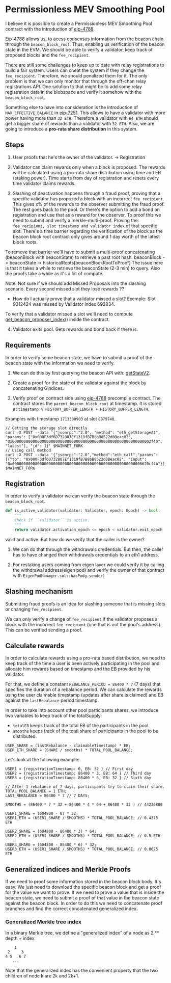 # Permissionless MEV Smoothing Pool

I believe it is possible to create a Permissionless MEV Smoothing Pool contract
with the introduction of [eip-4788](https://eips.ethereum.org/EIPS/eip-4788).

Eip-4788 allows us, to acess consensus information from the beacon chain through
the `beacon_block_root`. Thus, enabling us verification of the beacon state in the
EVM. We should be able to verify a validator, keep track of proposed blocks and 
the `fee_recipient`.  

There are still some challenges to keep up to date with relay registrations to 
build a fair system. Users can cheat the system if they change the `fee_recipient`.
Therefore, we should penalized them for it. The only problem is that we can only 
monitor that through the off-chan relay registrations API. One solution to that 
might be to add some relay registration data in the blobspace and verify it somehow
with the `beacon_block_root`.

Something else to have into consideration is the introduction of `MAX_EFFECTIVE_BALANCE` 
in [eip-7251](https://eips.ethereum.org/EIPS/eip-7251). This allows to have a validator
with more power having more than `32 ETH`. Therefore a validator with `64 ETH` 
should get a bigger share of rewards than a validator with `32 ETH`. Also, we are 
going to introduce a **pro-rata share distribution** in this system. 

## Steps 
1. User proofs that he's the owner of the validator. -> Registration 

2. Validator can claim rewards only when a block is proposed. The rewards will be 
calculated using a pro-rata share distribution using time and EB (staking power). 
Time starts from day of registration and resets every time validator claims rewards. 

3. Slashing of deactivation happens through a fraud proof, proving that a specific
validator has proposed a block with an incorrect `fee_recipient`. This gives x%
of the rewards to the observer submitting the fraud proof. The rest goes back to 
the pool. Or there's the option to add a bond on registration and use that as a 
reward for the observer. 
To proof this we need to submit and verify a merkle-multi-proof. Proving the: 
`fee_recipient, slot timestamp and validator index` of that specific slot. There's a time 
barrier regarding the verification of the block as the beacon block root contract
only gives around 1 day worth of the latest block roots. 

To remove that barrier we'll have to submit a multi-proof concatenating (beaconBlock with beaconState) to retrieve
a past root hash. beaconBlock -> beaconState -> historicalRoots[beaconBlockRootToProof]
The issue here is that it takes a while to retrieve the beaconState (2-3 min) to 
query. Also the proofs take a while as it's a lot of compute. 

Note: Not sure if we should add Missed Proposals into the slashing scenario. Every
second missed slot they lose rewards ?? 
* How do I actually prove that a validator missed a slot?
Exemple: Slot 9312424 was missed by Validator index 692834. 

To verify that a validator missed a slot  we'll need to compute [get_beacon_proposer_index()](https://github.com/ethereum/consensus-specs/blob/dev/specs/phase0/beacon-chain.md#get_beacon_proposer_index)
inside the contract. 

4. Validator exits pool. Gets rewards and bond back if there is.

## Requirements 
In order to verify some beacon state, we have to  submit a proof of the beacon 
state with the information we need to verify. 

1. We can do this by first querying the beacon API with: [getStateV2](https://ethereum.github.io/beacon-APIs/#/Debug/getStateV2).

2. Create a proof for the state of the validator against the block by concatenating
Gindices.

3. Verify proof on contract side using [eip-4788](https://eips.ethereum.org/EIPS/eip-4788)
precompile contract. The contract stores the `parent_beacon_block_root` at timestamp.
It is stored at `timestamp % HISTORY_BUFFER_LENGTH + HISTORY_BUFFER_LENGTH`.

Examples with timestamp `1713380903` at slot `8879740`.
```
// Getting the storage slot directly
curl -X POST --data '{"jsonrpc":"2.0", "method": "eth_getStorageAt", "params": ["0x000F3df6D732807Ef1319fB7B8bB8522d0Beac02", "0x0000000000000000000000000000000000000000000000000000000000002f40", "latest"], "id": 1}' $MAINNET_FORK
// Using call method
curl -X POST --data '{"jsonrpc":"2.0","method":"eth_call","params":[{"to": "0x000F3df6D732807Ef1319fB7B8bB8522d0Beac02", "input": "0x000000000000000000000000000000000000000000000000000000006620cf4b"}],"id":1}' $MAINNET_FORK
```

## Registration
In order to verify a validator we can verify the beacon state through the `beacon_block_root`.
```python
def is_active_validator(validator: Validator, epoch: Epoch) -> bool:
    """
    Check if ``validator`` is active.
    """
    return validator.activation_epoch <= epoch < validator.exit_epoch
```

valid and active. But how do we verify that the caller is the owner? 

1. We can do that through the withdrawals credentials. But then, the caller has
to have changed their withdrawals credentials to an eth1 address. 

2. For restaking users coming from eigen layer we could verify it by calling 
the withdrawal address(eigen  pod) and verify the owner of that contract with 
`EigenPodManager.sol::hasPodg.sender)`

## Slashing mechanism
Submitting fraud proofs is an idea for slashing someone that is missing slots or 
changing `fee_recipient`.

We can only verify a change of `fee_recipient` if the validator proposes a block
with the incorrect `fee_recipient` (one that is not the pool's address). This 
can be verified sending a proof. 



## Calculate rewards 

In order to calculate rewards using a pro-rata based distribution, we need to 
keep track of the time a user is been actively participating in the pool and 
allocate him rewards based on timestamp and the EB provided by his validator. 

For that, we define a constant `REBALANCE_PERIOD = 86400 * 7` (7 days) that specifies 
the duration of a rebalance period. We can calculate the rewards using 
the user claimable timestamp (updates after share is claimed) and EB against the 
`lastRebalance` period timestamp. 

In order to take into account other pool participants shares, we introduce two 
variables to keep track of the totalSupply: 
* `totalEB` keeps track of the total EB of the participants in the pool.
* `smooths` keeps track of the total share of participants in the pool to be distributed.

```
USER_SHARE = (lastRebalance - claimableTimestamp) * EB;
USER_ETH_SHARE = (SHARE / smooths) * TOTAL_POOL_BALANCE;
```

Let's look at the following example:
```
USER1 = {registrationTimestamp: 0, EB: 32 } // First day
USER2 = {registrationTimestamp: 86400 * 3, EB: 64 } // Third day
USER3 = {registrationTimestamp: 86400 * 6, EB: 32 } // Sixth day

// After 1 rebalance of 7 days, participants try to claim their share.
TOTAL_POOL_BALANCE = 1 ETH;
LAST_REBALANCE = 86400 * 7 // 7 DAYS;

SMOOTHS = (86400 * 7 * 32 + 86400 * 4 * 64 + 86400 * 32 ) // 44236800

USER1_SHARE = (604800 - 0) * 32;
USER1_ETH = (USER1_SHARE / SMOOTHS) * TOTAL_POOL_BALANCE; // 0.4375 ETH

USER2_SHARE = (604800 - 86400 * 3) * 64;
USER2_ETH = (USER1_SHARE / SMOOTHS) * TOTAL_POOL_BALANCE; // 0.5 ETH

USER3_SHARE = (604800 - 86400 * 6) * 32;
USER3_ETH = (USER1_SHARE / SMOOTHS) * TOTAL_POOL_BALANCE; // 0.0625 ETH
```

## Generalized indices and Merkle Proofs

If we need to proof some information stored in the beacon block body. It's easy.
We just need to download the specific beacon block and get a proof for the value 
we want to prove. If we need to prove a value that is inside the beacon state, 
we need to submit a proof of that value in the beacon state against the beacon 
block. In order to do this we need to concatenate proof branches and find the correct
concatenated generalized index. 

### Generalized Merkle tree index 
In a binary Merkle tree, we define a "generalized index" of a node as 2 ** depth + index.
```
    1
 2     3
4 5   6 7
   ...
```
Note that the generalized index has the convenient property that the two children 
of node k are 2k and 2k+1.


